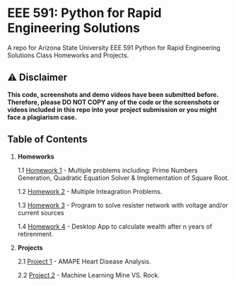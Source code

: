 # EEE 591: Python for Rapid Engineering Solutions

A repo for Arizona State University EEE 591 Python for Rapid Engineering Solutions Class Homeworks and Projects.

## :warning: Disclaimer

**This code, screenshots and demo videos have been submitted before. Therefore, please DO NOT COPY any of the code or the screenshots or videos included in this repo into your project submission or you might face a plagiarism case.**

## Table of Contents

1. **Homeworks**

   1.1 [Homework 1](./homeworks/hw-1/) - Multiple problems including: Prime Numbers Generation, Quadratic Equation Solver & Implementation of Square Root.

   1.2 [Homework 2](./homeworks/hw-2/) - Multiple Inteagration Problems.

   1.3 [Homework 3](./homeworks/hw-3/) - Program to solve resister network with voltage and/or current sources

   1.4 [Homework 4](./homeworks/hw-4/) - Desktop App to calculate wealth after n years of retirenment.

2. **Projects**

   2.1 [Project 1](./projects/proj-1/) - AMAPE Heart Disease Analysis.

   2.2 [Project 2](./projects/proj-2/) - Machine Learning Mine VS. Rock.
